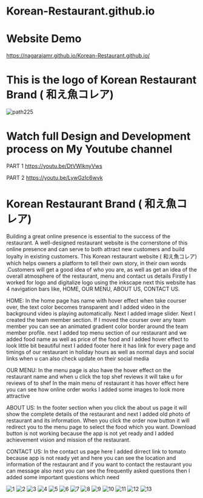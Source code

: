 # Korean-Restaurant.github.io
# Website Demo
 https://nagarajamr.github.io/Korean-Restaurant.github.io/
 
 # This is the logo of Korean Restaurant Brand ( 和え魚コレア)
![path225](https://user-images.githubusercontent.com/72555080/193770247-331d7f8f-2c3d-4c6d-a230-9470934e9d20.png)

# Watch full Design and Development process on My Youtube channel 
PART 1
https://youtu.be/DtVWlknyVws 

PART 2
https://youtu.be/LywGzIc6wvk

# Korean Restaurant Brand ( 和え魚コレア)
                 
Building a great online presence is essential to the success of the restaurant. 
A well-designed restaurant website is the cornerstone of this online presence and can serve to both attract new customers and build loyalty in existing customers. 
This Korean restaurant website ( 和え魚コレア) which helps  owners  a platform to tell their own story, in their own words .Customers will get a good idea of who you are, as well as get an idea of the overall atmosphere of the restaurant, menu and contact us details
Firstly I worked for logo and digitalize logo using the inkscape 
next this website has 4 navigation bars like, HOME, OUR MENU, ABOUT US, CONTACT US.

HOME: In the home page has name with hover effect when take courser over, the text color becomes transparent and I added video in the background video is playing automatically. Next I added image slider. Next I created the team member section. If I moved the courser over any team member you can see an animated gradient color border around the team member profile. next I added top menu section of our restaurant and we added food name as well as price of the food and I added hover effect to look little bit beautiful
next I added footer here it has link for every page and timings of our restaurant in holiday hours as well as normal days and social links when u can also check update on their social media

OUR MENU: In the menu page is also have the hover effect on the restaurant name and when u click the top shef reviews it will take u for reviews of to shef
In the main menu of restaurant  it has hover effect here you can see how online order works I added some images to look more attractive 

ABOUT US: In the footer section when you click the about us page it will show the complete details of the restaurant   and next I added old photo of restaurant and its information. When you click the order now button it will redirect you to the menu page to select the food which you want. Download button is not working because the app is not yet ready and I added achievement vision and mission of the restaurant.

CONTACT US: In the contact us page here I added dirrect link to tomato because app is not ready yet and here you can see the location and information of the restaurant and if you want to contact the restaurant you can message also next you can see the frequently asked questions then I added some important questions which need

![1](https://user-images.githubusercontent.com/72555080/193772094-1a13ab13-e748-4686-9cf0-7101897f3323.png)
![2](https://user-images.githubusercontent.com/72555080/193772127-df67692c-a645-49a3-80be-e469543555b6.png)
![3](https://user-images.githubusercontent.com/72555080/193771915-dea4734e-7ffb-48b2-ad5d-521468063f93.png)
![4](https://user-images.githubusercontent.com/72555080/193771935-210dad02-3e6b-4670-b5d5-515774e8a8da.png)
![5](https://user-images.githubusercontent.com/72555080/193771942-6c6fcaae-8d64-4a7d-a4f0-2c64b5b45971.png)
![6](https://user-images.githubusercontent.com/72555080/193771954-ba743587-57d8-43dd-a762-e4280e039d36.png)
![7](https://user-images.githubusercontent.com/72555080/193771963-5c7a7248-3e9e-4a36-b79f-2310837668ca.png)
![8](https://user-images.githubusercontent.com/72555080/193771985-2a7662da-1c89-418a-aa32-ef8c425f103d.png)
![9](https://user-images.githubusercontent.com/72555080/193772040-0da85cc3-2004-4844-9235-a417c354e98e.png)
![10](https://user-images.githubusercontent.com/72555080/193772049-b630d84e-4dab-476f-999d-b09d364d3ec9.png)
![11](https://user-images.githubusercontent.com/72555080/193772054-48847cc7-38b5-49a8-9837-40b854bcbd35.png)
![12](https://user-images.githubusercontent.com/72555080/193772075-fa1c0a05-b9b0-4cc6-b26e-607a5132c4ac.png)
![13](https://user-images.githubusercontent.com/72555080/193772087-aba763c6-f8d0-48c8-8be6-b407f69dfbd3.png)
